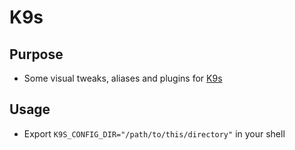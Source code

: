 # K9s

## Purpose

- Some visual tweaks, aliases and plugins for [K9s](https://github.com/derailed/k9s)

## Usage

- Export `K9S_CONFIG_DIR="/path/to/this/directory"` in your shell
